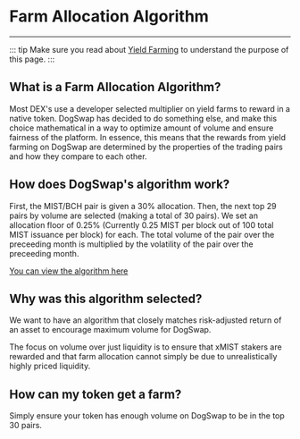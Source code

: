 # Farm Allocation Algorithm

---

::: tip
Make sure you read about [Yield Farming](/products/amm-exchange/yield-farming) to understand the purpose of this page.
:::


## What is a Farm Allocation Algorithm?

Most DEX's use a developer selected multiplier on yield farms to reward in a native token. DogSwap has decided to do something else, and make this choice mathematical in a way to optimize amount of volume and ensure fairness of the platform. In essence, this means that the rewards from yield farming on DogSwap are determined by the properties of the trading pairs and how they compare to each other.

## How does DogSwap's algorithm work?

First, the MIST/BCH pair is given a 30% allocation. Then, the next top 29 pairs by volume are selected (making a total of 30 pairs). We set an allocation floor of 0.25% (Currently 0.25 MIST per block out of 100 total MIST issuance per block) for each. The total volume of the pair over the preceeding month is multiplied by the volatility of the pair over the preceeding month.

[You can view the algorithm here](https://github.com/mistswapdex/mistswap-analytics/blob/master/src/pages/pools/upcoming.js)

## Why was this algorithm selected?

We want to have an algorithm that closely matches risk-adjusted return of an asset to encourage maximum volume for DogSwap.

The focus on volume over just liquidity is to ensure that xMIST stakers are rewarded and that farm allocation cannot simply be due to unrealistically highly priced liquidity.

## How can my token get a farm?

Simply ensure your token has enough volume on DogSwap to be in the top 30 pairs.

